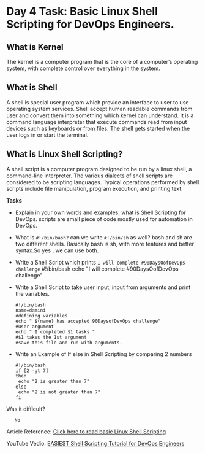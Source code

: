 # Day 4 Task: Basic Linux Shell Scripting for DevOps Engineers.

 ## What is Kernel

 The kernel is a computer program that is the core of a computer’s operating system, with complete control over everything in the system.
 
 ## What is Shell

 A shell is special user program which provide an interface to user to use operating system services. Shell accept human readable commands from user and convert them into something which kernel can understand. It is a command language interpreter that execute commands read from input devices such as keyboards or from files. The shell gets started when the user logs in or start the terminal.
 
 ## What is Linux Shell Scripting?

 A shell script is a computer program designed to be run by a linux shell, a command-line interpreter. The various dialects of shell scripts are considered to be scripting languages. Typical operations performed by shell scripts include file manipulation, program execution, and printing text.

 **Tasks**

 - Explain in your own words and examples, what is Shell Scripting for DevOps.
      scripts are small piece of code  mostly used for automation in DevOps.
 - What is `#!/bin/bash?` can we write `#!/bin/sh` as well?
      bash and sh are two different shells. Basically bash is sh, with more features and better syntax.So yes , we can use both.         
 - Write a Shell Script which prints `I will complete #90DaysOofDevOps challenge`
      #!/bin/bash
      echo "I will complete #90DaysOofDevOps challenge"
      
 - Write a Shell Script to take user input, input from arguments and print the variables.
         
       #!/bin/bash
       name=damini
       #defining variables
       echo " ${name} has accepted 90DaysofDevOps challenge"
       #user argument
       echo " I completed $1 tasks "
       #$1 takes the 1st argument
       #save this file and run with arguments.
 
 - Write an Example of If else in Shell Scripting by comparing 2 numbers
      
       #!/bin/bash
       if [2 -gt 7]
       then
        echo "2 is greater than 7"
       else
        echo "2 is not greater than 7"
       fi

 Was it difficult?
       
       No


 Article Reference: [Click here to read basic Linux Shell Scripting](https://devopscube.com/linux-shell-scripting-for-devops/)

 YouTube Vedio: [EASIEST Shell Scripting Tutorial for DevOps Engineers](https://www.youtube.com/watch?v=_-D6gkRj7xc&list=PLlfy9GnSVerQr-Se9JRE_tZJk3OUoHCkh&index=3)

